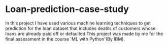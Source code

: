 # Loan-prediction-case-study
In this project I have used various machine learning techniques to get prediction for the loan dataset that includes deatils of customers whose loans are already paid off or defaulted.This project was made by me for the final assessment in the course 'ML with Python'(By IBM).
